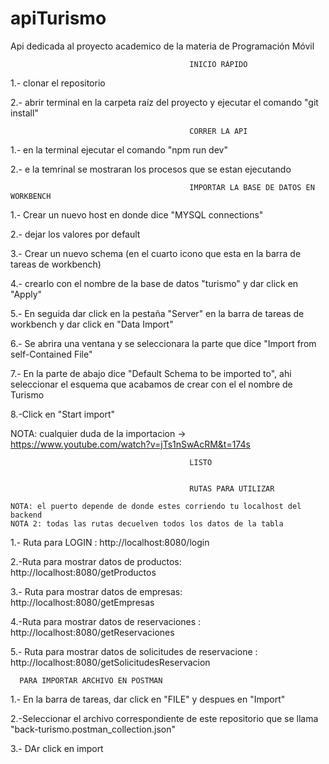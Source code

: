 # apiTurismo
Api dedicada al proyecto academico de la materia de Programación Móvil

                                            INICIO RÁPIDO

1.- clonar el repositorio

2.- abrir terminal en la carpeta raíz del proyecto y ejecutar el comando "git install"

                                            CORRER LA API

1.- en la terminal ejecutar el comando "npm run dev"

2.- e la temrinal se mostraran los procesos que se estan ejecutando

                                            IMPORTAR LA BASE DE DATOS EN WORKBENCH

1.- Crear un nuevo host en donde dice "MYSQL connections" 

2.- dejar los valores por default

3.- Crear un nuevo schema (en el cuarto icono que esta en la barra de tareas de workbench)

4.- crearlo con el nombre de la base de datos "turismo" y dar click en "Apply"

5.- En seguida  dar click en la pestaña "Server" en la barra de tareas de workbench y dar click en "Data Import"

6.- Se abrira una ventana y se seleccionara la parte que dice "Import from self-Contained File"

7.- En la parte de abajo dice "Default Schema to be imported to", ahi seleccionar el esquema que acabamos de crear con el el nombre de Turismo

8.-Click en "Start import"

NOTA: cualquier duda de la importacion -> https://www.youtube.com/watch?v=jTs1nSwAcRM&t=174s

                                            LISTO
                                            
                                            
                                            RUTAS PARA UTILIZAR 
                                            
    NOTA: el puerto depende de donde estes corriendo tu localhost del backend
    NOTA 2: todas las rutas decuelven todos los datos de la tabla
                                            
1.- Ruta para LOGIN : http://localhost:8080/login

2.-Ruta para mostrar datos de productos: http://localhost:8080/getProductos

3.- Ruta para mostrar datos de empresas: http://localhost:8080/getEmpresas

4.-Ruta para mostrar datos de reservaciones : http://localhost:8080/getReservaciones

5.- Ruta para mostrar datos de solicitudes de reservacione : http://localhost:8080/getSolicitudesReservacion



      PARA IMPORTAR ARCHIVO EN POSTMAN
      
1.- En la barra de tareas, dar click en "FILE" y despues en "Import"

2.-Seleccionar el archivo correspondiente de este repositorio que se llama "back-turismo.postman_collection.json"

3.- DAr click en import


